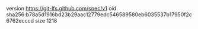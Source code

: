 version https://git-lfs.github.com/spec/v1
oid sha256:b78a5d1916bd23b29aac12779edc546589580eb6035537b17950f2c6762ecccd
size 1218
